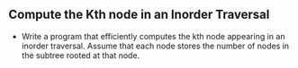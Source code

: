 ## Compute the Kth node in an Inorder Traversal

*  Write a program that efficiently computes the kth node appearing in an inorder traversal. 
Assume that each node stores the number of nodes in the subtree rooted at that node.